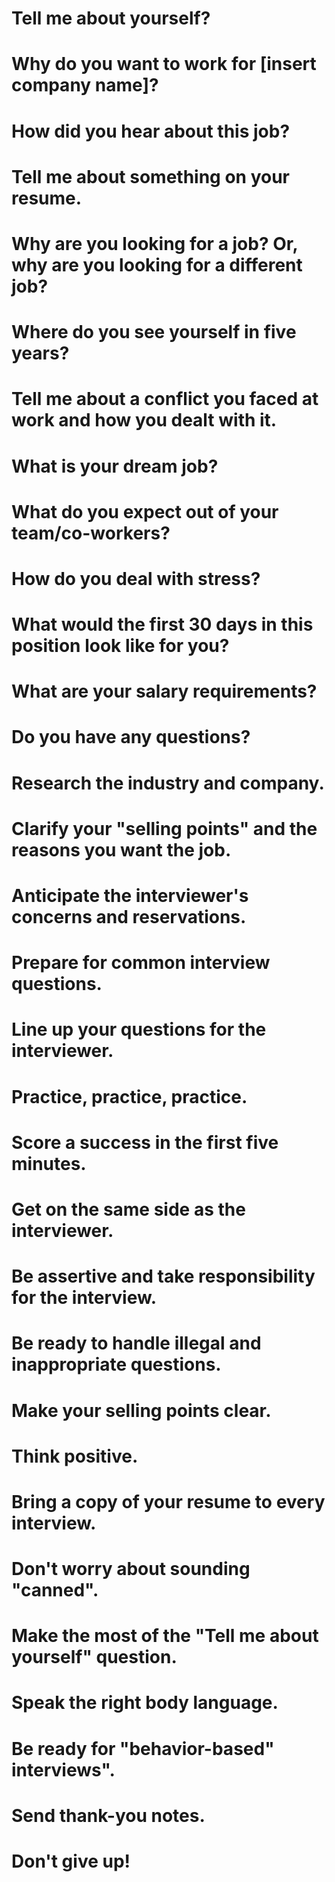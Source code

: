 # Tell me about yourself?
# Why do you want to work for [insert company name]?
# How did you hear about this job?
# Tell me about something on your resume.
# Why are you looking for a job? Or, why are you looking for a different job?
# Where do you see yourself in five years?
# Tell me about a conflict you faced at work and how you dealt with it.
# What is your dream job?
# What do you expect out of your team/co-workers?
# How do you deal with stress?
#  What would the first 30 days in this position look like for you?
# What are your salary requirements?
# Do you have any questions?
# Research the industry and company.
# Clarify your "selling points" and the reasons you want the job.
# Anticipate the interviewer's concerns and reservations.
# Prepare for common interview questions.
# Line up your questions for the interviewer.
# Practice, practice, practice.
# Score a success in the first five minutes.
# Get on the same side as the interviewer.
# Be assertive and take responsibility for the interview.
# Be ready to handle illegal and inappropriate questions.
# Make your selling points clear.
# Think positive.
# Bring a copy of your resume to every interview.
# Don't worry about sounding "canned".
# Make the most of the "Tell me about yourself" question.
# Speak the right body language.
# Be ready for "behavior-based" interviews".
# Send thank-you notes.
# Don't give up!

